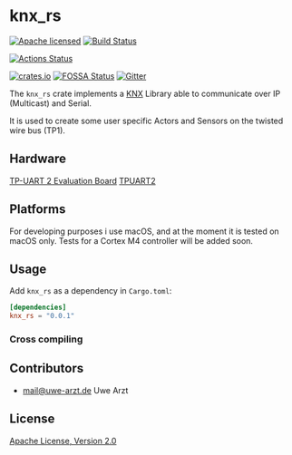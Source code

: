 # knx_rs

[![Apache licensed](https://img.shields.io/badge/license-Apache-blue.svg)](http://www.apache.org/licenses/LICENSE-2.0)
[![Build Status](https://travis-ci.org/uwearzt/knx_rs.svg?branch=master)](https://travis-ci.org/uwearzt/knx_rs)

[![Actions Status](https://github.com/uwearzt/knx_rs/workflows/push_pullreq.yml/badge.svg)](https://github.com/uwearzt/knx_rs/actions)

[![crates.io](https://meritbadge.herokuapp.com/knx_rs)](https://crates.io/crates/knx_rs)
[![FOSSA Status](https://app.fossa.io/api/projects/git%2Bgithub.com%2Fuwearzt%2Fknx_rs.svg?type=shield)](https://app.fossa.io/projects/git%2Bgithub.com%2Fuwearzt%2Fknx_rs?ref=badge_shield)
[![Gitter](https://badges.gitter.im/knx_rs/Lobby.svg)](https://gitter.im/knx_rs/Lobby?utm_source=badge&utm_medium=badge&utm_campaign=pr-badge&utm_content=badge)

The `knx_rs` crate implements a
[KNX](https://en.wikipedia.org/wiki/KNX_(standard)) Library able to communicate over IP (Multicast) and Serial.

It is used to create some user specific Actors and Sensors on the twisted
wire bus (TP1).

## Hardware

[TP-UART 2 Evaluation Board](http://www.opternus.com/uploads/media/PCBA_UP117-12_datasheet_v5_2012-05-30.pdf)
[TPUART2](http://www.opternus.com/uploads/media/TPUART2_Datenblatt_20130806.pdf)

## Platforms

For developing purposes i use macOS, and at the moment it is tested on macOS only. Tests for a Cortex M4 controller will be added soon.

## Usage

Add `knx_rs` as a dependency in `Cargo.toml`:

```toml
[dependencies]
knx_rs = "0.0.1"
```

### Cross compiling

## Contributors

* mail@uwe-arzt.de Uwe Arzt

## License

[Apache License, Version 2.0](http://www.apache.org/licenses/LICENSE-2.0)
